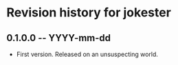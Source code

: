 # Revision history for jokester

## 0.1.0.0 -- YYYY-mm-dd

* First version. Released on an unsuspecting world.

